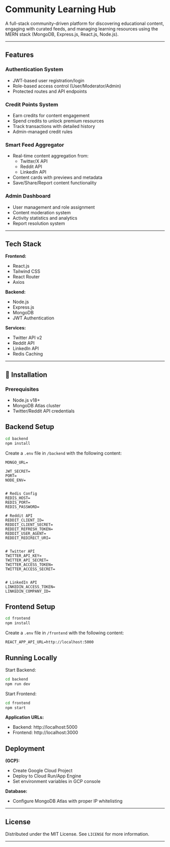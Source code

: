 # Community Learning Hub

A full-stack community-driven platform for discovering educational content, engaging with curated feeds, and managing learning resources using the MERN stack (MongoDB, Express.js, React.js, Node.js).

---

##  Features

###  Authentication System
- JWT-based user registration/login
- Role-based access control (User/Moderator/Admin)
- Protected routes and API endpoints

###  Credit Points System
- Earn credits for content engagement
- Spend credits to unlock premium resources
- Track transactions with detailed history
- Admin-managed credit rules

###  Smart Feed Aggregator
- Real-time content aggregation from:
  - Twitter/X API
  - Reddit API
  - LinkedIn API
- Content cards with previews and metadata
- Save/Share/Report content functionality

###  Admin Dashboard
- User management and role assignment
- Content moderation system
- Activity statistics and analytics
- Report resolution system

---

##  Tech Stack

**Frontend:**
- React.js
- Tailwind CSS
- React Router
- Axios

**Backend:**
- Node.js
- Express.js
- MongoDB
- JWT Authentication

**Services:**
- Twitter API v2
- Reddit API
- LinkedIn API
- Redis Caching

---

## 🚀 Installation

### Prerequisites
- Node.js v18+
- MongoDB Atlas cluster
- Twitter/Reddit API credentials

## Backend Setup

```bash
cd backend
npm install
```

Create a `.env` file in `/backend` with the following content:

```
MONGO_URL=

JWT_SECRET=
PORT=
NODE_ENV=


# Redis Config
REDIS_HOST=
REDIS_PORT=
REDIS_PASSWORD=

# Reddit API
REDDIT_CLIENT_ID=
REDDIT_CLIENT_SECRET=
REDDIT_REFRESH_TOKEN=
REDDIT_USER_AGENT=
REDDIT_REDIRECT_URI=


# Twitter API
TWITTER_API_KEY=
TWITTER_API_SECRET=
TWITTER_ACCESS_TOKEN=
TWITTER_ACCESS_SECRET=


# LinkedIn API
LINKEDIN_ACCESS_TOKEN=
LINKEDIN_COMPANY_ID=

```

## Frontend Setup

```bash
cd frontend
npm install
```

Create a `.env` file in `/frontend` with the following content:

```
REACT_APP_API_URL=http://localhost:5000
```
## Running Locally

Start Backend:

```bash
cd backend
npm run dev
```

Start Frontend:

```bash
cd frontend
npm start
```

**Application URLs:**

- Backend: http://localhost:5000  
- Frontend: http://localhost:3000

##  Deployment

**(GCP):**

- Create Google Cloud Project  
- Deploy to Cloud Run/App Engine  
- Set environment variables in GCP console


**Database:**

- Configure MongoDB Atlas with proper IP whitelisting




---

## License
Distributed under the MIT License. See `LICENSE` for more information.

---